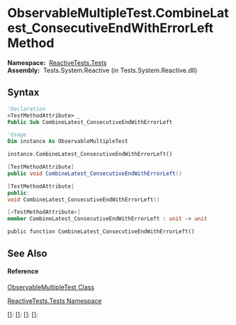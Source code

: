 # ObservableMultipleTest.CombineLatest\_ConsecutiveEndWithErrorLeft Method

**Namespace:**  [ReactiveTests.Tests](ReactiveTests.Tests\ReactiveTests.Tests.md)  
**Assembly:**  Tests.System.Reactive (in Tests.System.Reactive.dll)

## Syntax

```vb
'Declaration
<TestMethodAttribute> _
Public Sub CombineLatest_ConsecutiveEndWithErrorLeft
```

```vb
'Usage
Dim instance As ObservableMultipleTest

instance.CombineLatest_ConsecutiveEndWithErrorLeft()
```

```csharp
[TestMethodAttribute]
public void CombineLatest_ConsecutiveEndWithErrorLeft()
```

```c++
[TestMethodAttribute]
public:
void CombineLatest_ConsecutiveEndWithErrorLeft()
```

```fsharp
[<TestMethodAttribute>]
member CombineLatest_ConsecutiveEndWithErrorLeft : unit -> unit 
```

```jscript
public function CombineLatest_ConsecutiveEndWithErrorLeft()
```

## See Also

#### Reference

[ObservableMultipleTest Class](ObservableMultipleTest\ObservableMultipleTest.md)

[ReactiveTests.Tests Namespace](ReactiveTests.Tests\ReactiveTests.Tests.md)

[]: 
[]: 
[]: 
[]: 